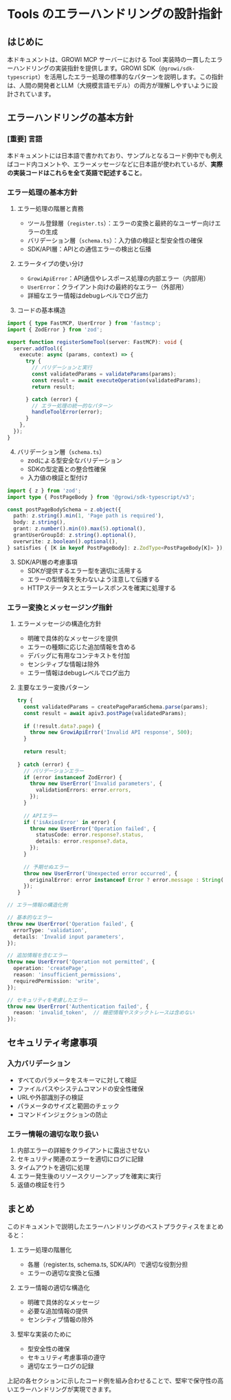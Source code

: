 # Tools のエラーハンドリングの設計指針

## はじめに

本ドキュメントは、GROWI MCP サーバーにおける Tool 実装時の一貫したエラーハンドリングの実装指針を提供します。GROWI SDK（`@growi/sdk-typescript`）を活用したエラー処理の標準的なパターンを説明します。この指針は、人間の開発者とLLM（大規模言語モデル）の両方が理解しやすいように設計されています。

## エラーハンドリングの基本方針

### [重要] 言語
本ドキュメントには日本語で書かれており、サンプルとなるコード例中でも例えばコード内コメントや、エラーメッセージなどに日本語が使われているが、**実際の実装コードはこれらを全て英語で記述すること**。

### エラー処理の基本方針

1. エラー処理の階層と責務
   - ツール登録層（`register.ts`）：エラーの変換と最終的なユーザー向けエラーの生成
   - バリデーション層（`schema.ts`）：入力値の検証と型安全性の確保
   - SDK/API層：APIとの通信エラーの検出と伝播

2. エラータイプの使い分け
   - `GrowiApiError`：API通信やレスポース処理の内部エラー（内部用）
   - `UserError`：クライアント向けの最終的なエラー（外部用）
   - 詳細なエラー情報はdebugレベルでログ出力

3. コードの基本構造

```typescript
import { type FastMCP, UserError } from 'fastmcp';
import { ZodError } from 'zod';

export function registerSomeTool(server: FastMCP): void {
  server.addTool({
    execute: async (params, context) => {
      try {
        // バリデーションと実行
        const validatedParams = validateParams(params);
        const result = await executeOperation(validatedParams);
        return result;

      } catch (error) {
        // エラー処理の統一的なパターン
        handleToolError(error);
      }
    },
  });
}
```

4. バリデーション層（`schema.ts`）
    - zodによる型安全なバリデーション
    - SDKの型定義との整合性確保
    - 入力値の検証と型付け

```typescript
import { z } from 'zod';
import type { PostPageBody } from '@growi/sdk-typescript/v3';

const postPageBodySchema = z.object({
  path: z.string().min(1, 'Page path is required'),
  body: z.string(),
  grant: z.number().min(0).max(5).optional(),
  grantUserGroupId: z.string().optional(),
  overwrite: z.boolean().optional(),
} satisfies { [K in keyof PostPageBody]: z.ZodType<PostPageBody[K]> });
```

3. SDK/API層の考慮事項
   - SDKが提供するエラー型を適切に活用する
   - エラーの型情報を失わないよう注意して伝播する
   - HTTPステータスとエラーレスポンスを確実に処理する

### エラー変換とメッセージング指針

1. エラーメッセージの構造化方針
   - 明確で具体的なメッセージを提供
   - エラーの種類に応じた追加情報を含める
   - デバッグに有用なコンテキストを付加
   - センシティブな情報は除外
   - エラー情報はdebugレベルでログ出力

2. 主要なエラー変換パターン
   ```typescript
   try {
     const validatedParams = createPageParamSchema.parse(params);
     const result = await apiv3.postPage(validatedParams);
     
     if (!result.data?.page) {
       throw new GrowiApiError('Invalid API response', 500);
     }
     
     return result;
     
   } catch (error) {
     // バリデーションエラー
     if (error instanceof ZodError) {
       throw new UserError('Invalid parameters', {
         validationErrors: error.errors,
       });
     }
     
     // APIエラー
     if ('isAxiosError' in error) {
       throw new UserError('Operation failed', {
         statusCode: error.response?.status,
         details: error.response?.data,
       });
     }
     
     // 予期せぬエラー
     throw new UserError('Unexpected error occurred', {
       originalError: error instanceof Error ? error.message : String(error),
     });
   }
   ```

```typescript
// エラー情報の構造化例

// 基本的なエラー
throw new UserError('Operation failed', {
  errorType: 'validation',
  details: 'Invalid input parameters',
});

// 追加情報を含むエラー
throw new UserError('Operation not permitted', {
  operation: 'createPage',
  reason: 'insufficient_permissions',
  requiredPermission: 'write',
});

// セキュリティを考慮したエラー
throw new UserError('Authentication failed', {
  reason: 'invalid_token',  // 機密情報やスタックトレースは含めない
});
```

## セキュリティ考慮事項

### 入力バリデーション

- すべてのパラメータをスキーマに対して検証
- ファイルパスやシステムコマンドの安全性確保
- URLや外部識別子の検証
- パラメータのサイズと範囲のチェック
- コマンドインジェクションの防止

### エラー情報の適切な取り扱い

1. 内部エラーの詳細をクライアントに露出させない
2. セキュリティ関連のエラーを適切にログに記録
3. タイムアウトを適切に処理
4. エラー発生後のリソースクリーンアップを確実に実行
5. 返値の検証を行う

## まとめ

このドキュメントで説明したエラーハンドリングのベストプラクティスをまとめると：

1. エラー処理の階層化
   - 各層（register.ts, schema.ts, SDK/API）で適切な役割分担
   - エラーの適切な変換と伝播

2. エラー情報の適切な構造化
   - 明確で具体的なメッセージ
   - 必要な追加情報の提供
   - センシティブ情報の除外

3. 堅牢な実装のために
   - 型安全性の確保
   - セキュリティ考慮事項の遵守
   - 適切なエラーログの記録

上記の各セクションに示したコード例を組み合わせることで、堅牢で保守性の高いエラーハンドリングが実現できます。